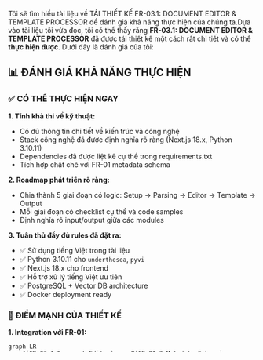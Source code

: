 Tôi sẽ tìm hiểu tài liệu về TÁI THIẾT KẾ FR-03.1: DOCUMENT EDITOR & TEMPLATE PROCESSOR để đánh giá khả năng thực hiện của chúng ta.Dựa vào tài liệu tôi vừa đọc, tôi có thể thấy rằng **FR-03.1: DOCUMENT EDITOR & TEMPLATE PROCESSOR** đã được tái thiết kế một cách rất chi tiết và có thể **thực hiện được**. Dưới đây là đánh giá của tôi:

## 📊 **ĐÁNH GIÁ KHẢ NĂNG THỰC HIỆN**

### ✅ **CÓ THỂ THỰC HIỆN NGAY**

**1. Tính khả thi về kỹ thuật:**
- Có đủ thông tin chi tiết về kiến trúc và công nghệ
- Stack công nghệ đã được định nghĩa rõ ràng (Next.js 18.x, Python 3.10.11)
- Dependencies đã được liệt kê cụ thể trong requirements.txt
- Tích hợp chặt chẽ với FR-01 metadata schema

**2. Roadmap phát triển rõ ràng:**
- Chia thành 5 giai đoạn có logic: Setup → Parsing → Editor → Template → Output
- Mỗi giai đoạn có checklist cụ thể và code samples
- Định nghĩa rõ input/output giữa các modules

**3. Tuân thủ đầy đủ rules đã đặt ra:**
- ✅ Sử dụng tiếng Việt trong tài liệu
- ✅ Python 3.10.11 cho `underthesea`, `pyvi`
- ✅ Next.js 18.x cho frontend
- ✅ Hỗ trợ xử lý tiếng Việt ưu tiên
- ✅ PostgreSQL + Vector DB architecture
- ✅ Docker deployment ready

### 🎯 **ĐIỂM MẠNH CỦA THIẾT KẾ**

**1. Integration với FR-01:**
```mermaid
graph LR
    A[FR-03.1 Document Editor] --> B[FR-01.2 Metadata Schema]
    B --> C[Template Service]
    C --> D[Validation Service]
    D --> E[Standardized Output]
```

**2. User Experience tối ưu:**
- Web editor thân thiện với live preview
- Template-driven workflow đảm bảo consistency
- Multi-format parsing support (DOC, PDF, MD, TXT)
- Real-time validation với business rules

**3. Output chuẩn cho pipeline:**
- Markdown + YAML frontmatter
- JSON metadata riêng biệt
- Processing info cho FR-03.3
- Assets management có sẵn

### 🛠️ **TECH STACK ĐÁNH GIÁ**

| Component | Technology | Status |
|-----------|------------|--------|
| **Frontend** | Next.js 18.x + Monaco Editor | ✅ Ready |
| **Backend** | FastAPI + Python 3.10.11 | ✅ Ready |
| **Parser** | python-docx, PyPDF2, markdown | ✅ Ready |
| **Vietnamese** | underthesea, pyvi | ✅ Ready |
| **Database** | PostgreSQL + Vector DB | ✅ Ready |
| **Container** | Docker deployment | ✅ Ready |

### 📋 **KẾ HOẠCH THỰC HIỆN**

**Giai đoạn 1 (1-2 tuần):** Setup môi trường + Integration FR-01
**Giai đoạn 2 (2-3 tuần):** Document parsing + display
**Giai đoạn 3 (3-4 tuần):** Web editor implementation  
**Giai đoạn 4 (2-3 tuần):** Template integration
**Giai đoạn 5 (1-2 tuần):** Standardized output + testing

**Tổng thời gian ước tính: 9-14 tuần**

### 🚨 **LƯU Ý VÀ KHUYẾN NGHỊ**

**1. Dependencies cần check:**
- Đảm bảo FR-01.2 metadata schema đã sẵn sàng
- API endpoints từ FR-01 cần stable
- Database schema FR-01 cần finalized

**2. Rủi ro cần lưu ý:**
- Performance của document parsing với files lớn
- Memory usage khi xử lý nhiều documents đồng thời
- Real-time collaboration (nếu cần) sẽ phức tạp hơn

**3. Thứ tự triển khai:**
- Nên bắt đầu với Giai đoạn 1 ngay sau khi FR-01.2 hoàn thành
- Parallel development có thể với FR-03.2, FR-03.3
- Integration testing cần sớm để phát hiện issues

## 🎯 **KẾT LUẬN**

**FR-03.1 hoàn toàn có thể thực hiện được** với thiết kế hiện tại. Tài liệu đã rất chi tiết, technical stack phù hợp với requirements, và có roadmap rõ ràng. 

Bạn có muốn tôi:
1. **Bắt đầu implement** theo roadmap đã định?
2. **Deep dive** vào một giai đoạn cụ thể nào đó?
3. **Review lại integration** với FR-01 trước khi bắt đầu?
